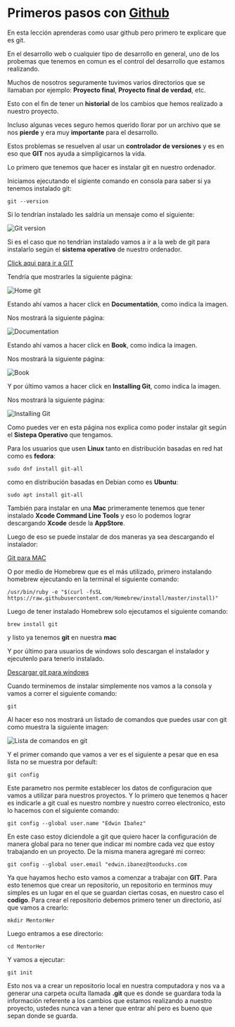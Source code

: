 # Primeros pasos con [Github](https://github.com)

En esta lección aprenderas como usar github pero primero te explicare que es git.

En el desarrollo web o cualquier tipo de desarrollo en general, uno de los probemas que tenemos en comun es el control del desarrollo que estamos realizando.
 
Muchos de nosotros seguramente tuvimos varios directorios que se llamaban por ejemplo: **Proyecto final**, **Proyecto final de verdad**, etc.

Esto con el fin de tener un **historial** de los cambios que hemos realizado a nuestro proyecto.

Incluso algunas veces seguro hemos querido llorar por un archivo que se nos **pierde** y era muy **importante** para el desarrollo.

Estos problemas se  resuelven al usar un **controlador de versiones** y es en eso que **GIT** nos ayuda a simpligicarnos la vida.

Lo primero que tenemos que hacer es instalar git en nuestro ordenador.

Iniciamos ejecutando el sigiente comando en consola para saber si ya tenemos instalado git:

``` git --version ```

Si lo tendrían instalado les saldría un mensaje como el siguiente:

![Git version][git]

[git]: http://i65.tinypic.com/34j2npc.png

Si es el caso que no tendrían instalado vamos a ir a la web de git para instalarlo según el **sistema operativo** de nuestro ordenador.

[Click aqui para ir a GIT](https://git-scm.com)

Tendría que mostrarles la siguiente página:

![Home git][home]

[home]: http://i68.tinypic.com/2ry21z5.png 

Estando ahí vamos a hacer click en **Documentatión**, como indica la imagen.

Nos mostrará la siguiente página:

![Documentation][doc]

[doc]: http://i68.tinypic.com/2w684sh.png

Estando ahí vamos a hacer click en **Book**, como indica la imagen.

Nos mostrará la siguiente página:

![Book][book]

[book]: http://i65.tinypic.com/2w562k7.png

Y por último vamos a hacer click en **Installing Git**, como indica la imagen.

Nos mostrará la siguiente página:

![Installing Git][Install]

[Install]: http://i64.tinypic.com/2i1l3yt.png

Como puedes ver en esta página nos explica como poder instalar git según el **Sistepa Operativo** que tengamos.

Para los usuarios que usen **Linux** tanto en distribución basadas en red hat como es **fedora**:

``` sudo dnf install git-all ```

como en distribución basadas en Debian como es **Ubuntu**:

``` sudo apt install git-all ```

También para instalar en una **Mac** primeramente tenemos que tener instalado **Xcode Command Line Tools** y eso lo podemos lograr descargando **Xcode** desde la **AppStore**.

Luego de eso se puede instalar de dos maneras ya sea descargando el instalador: 

[Git para MAC](https://git-scm.com/download/mac)

O por medio de Homebrew que es el más utilizado, primero instalando homebrew ejecutando en la terminal el siguiente comando:

``` /usr/bin/ruby -e "$(curl -fsSL https://raw.githubusercontent.com/Homebrew/install/master/install)" ```

Luego de tener instalado Homebrew solo ejecutamos el siguiente comando:

``` brew install git ```

y listo ya tenemos **git** en nuestra **mac**

Y por último para usuarios de windows solo descargan el instalador y ejecutenlo para tenerlo instalado.

[Descargar git para windows](https://git-scm.com/download/win)

Cuando terminemos de instalar simplemente nos vamos a la consola y vamos a correr el siguiente comando:

``` git ```

Al hacer eso nos mostrará un listado de comandos que puedes usar con git como muestra la siguiente imagen:

![Lista de comandos en git][list]

[list]: http://i64.tinypic.com/b5oehd.png

Y el primer comando que vamos a ver es el siguiente a pesar que en esa lista no se muestra por default:

``` git config ```

Este parametro nos permite establecer los datos de configuracion que vamos a utilizar para nuestros proyectos. Y lo primero que tenemos q hacer es indicarle a git cual es nuestro nombre y nuestro correo electronico, esto lo hacemos con el siguiente comando:

``` git config --global user.name "Edwin Ibañez" ```

En este caso estoy diciendole a git que quiero hacer la configuración de manera global para no tener que indicar mi nombre cada vez que estoy trabajando en un proyecto. De la misma manera agregaré mi correo:

``` git config --global user.email "edwin.ibanez@tooducks.com ```

Ya que hayamos hecho esto vamos a comenzar a trabajar con **GIT**.
Para esto tenemos que crear un repositorio, un repositorio en terminos muy simples es un lugar en el que se guardan ciertas cosas, en nuestro caso el **codigo**.
Para crear el repositorio debemos primero tener un directorio, así que vamos a crearlo:

``` mkdir MentorHer ```

Luego entramos a ese directorio:

``` cd MentorHer ```

 Y vamos a ejecutar:
 
``` git init ```

Esto nos va a crear un repositorio local en nuestra computadora y nos va a generar una carpeta oculta llamada **.git** que es donde se guardara toda la información referente a los cambios que estamos realizando a nuestro proyecto, ustedes nunca van a tener que entrar ahí pero es bueno que sepan donde se guarda.